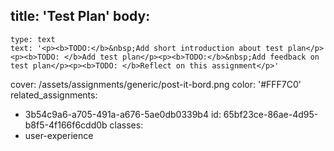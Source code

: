 title: 'Test Plan'
body:
  -
    type: text
    text: '<p><b>TODO:</b>&nbsp;Add short introduction about test plan</p><p><b>TODO: </b>Add test plan</p><p><b>TODO:</b>&nbsp;Add feedback on test plan</p><p><b>TODO: </b>Reflect on this assignment</p>'
cover: /assets/assignments/generic/post-it-bord.png
color: '#FFF7C0'
related_assignments:
  - 3b54c9a6-a705-491a-a676-5ae0db0339b4
id: 65bf23ce-86ae-4d95-b8f5-4f166f6cdd0b
classes:
  - user-experience
